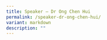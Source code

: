 ```yaml
---
title: Speaker – Dr Ong Chen Hui
permalink: /speaker-dr-ong-chen-hui/
variant: markdown
description: ""
---
```

